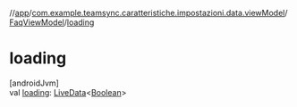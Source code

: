 //[app](../../../index.md)/[com.example.teamsync.caratteristiche.impostazioni.data.viewModel](../index.md)/[FaqViewModel](index.md)/[loading](loading.md)

# loading

[androidJvm]\
val [loading](loading.md): [LiveData](https://developer.android.com/reference/kotlin/androidx/lifecycle/LiveData.html)&lt;[Boolean](https://kotlinlang.org/api/latest/jvm/stdlib/kotlin/-boolean/index.html)&gt;
